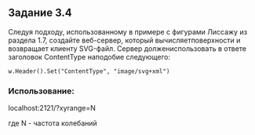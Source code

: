## Задание 3.4

Следуя подходу, использованному в примере с фигурами Лиссажу из раздела 1.7,
создайте веб-сервер, который вычисляетповерхности и возвращает клиенту
SVG-файл. Сервер должениспользовать в ответе заголовок ContentType наподобие
следующего:

```
w.Header().Set("ContentType", "image/svg+xml")
```

### Использование:

localhost:2121/?xyrange=N

где N - частота колебаний
